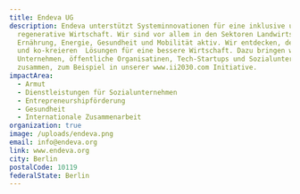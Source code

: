 ```yaml
---
title: Endeva UG
description: Endeva unterstützt Systeminnovationen für eine inklusive und
  regenerative Wirtschaft. Wir sind vor allem in den Sektoren Landwirtschaft und
  Ernährung, Energie, Gesundheit und Mobilität aktiv. Wir entdecken, designen
  und ko-kreieren  Lösungen für eine bessere Wirtschaft. Dazu bringen wir große
  Unternehmen, öffentliche Organisatinen, Tech-Startups und Sozialunternehmer
  zusammen, zum Beispiel in unserer www.ii2030.com Initiative.
impactArea:
  - Armut
  - Dienstleistungen für Sozialunternehmen
  - Entrepreneurshipförderung
  - Gesundheit
  - Internationale Zusammenarbeit
organization: true
image: /uploads/endeva.png
email: info@endeva.org
link: www.endeva.org
city: Berlin
postalCode: 10119
federalState: Berlin
---
```

